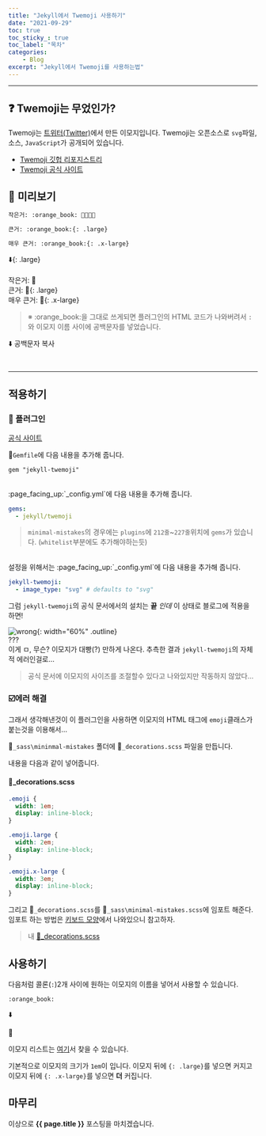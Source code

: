 ```yaml
---
title: "Jekyll에서 Twemoji 사용하기"
date: "2021-09-29"
toc: true
toc_sticky_: true
toc_label: "목차"
categories:
    - Blog
excerpt: "Jekyll에서 Twemoji를 사용하는법"
---
```

***

## :question: Twemoji는 무었인가?

Twemoji는 [트위터(Twitter)](https://twitter.com/)에서 만든 이모지입니다.
Twemoji는 오픈소스로 `svg`파일, 소스, `JavaScript`가 공개되어 있습니다.

- [Twemoji 깃헙 리포지스트리](https://github.com/twitter/twemoji)
- [Twemoji 공식 사이트](https://twemoji.twitter.com/)

## :eyes: 미리보기

```markdown
작은거: :‎orange_book‎: 🧨🎃🎏🎐

큰거: :‎orange_book‎:{: .large}

매우 큰거: :‎orange_book‎:{: .x-large}
```

:arrow_down:{: .large}<br>
<br>
작은거: :orange_book:
<br>
큰거: :orange_book:{: .large}
<br>
매우 큰거: :orange_book:{: .x-large}

>※ :‎orange_book‎:을 그대로 쓰게되면 플러그인의 HTML 코드가 나와버려서 `:`와 이모지 이름 사이에 공백문자를 넣었습니다.

:arrow_down: 공백문자 복사
```
‎
```

***


## 적용하기

### :electric_plug: 플러그인

[공식 사이트](https://github.com/JuanitoFatas/jekyll-twemoji)

:page_facing_up:`Gemfile`에 다음 내용을 추가해 줍니다.

```
gem "jekyll-twemoji"
```

<br>
:page_facing_up:`_config.yml`에 다음 내용을 추가해 줍니다.

```yml
gems:
  - jekyll/twemoji
```

> `minimal-mistakes`의 경우에는 `plugins`에 `212줄`~`227줄`위치에 `gems`가 있습니다. (`whitelist`부분에도 추가해야하는듯)
<br>
설정을 위해서는 :page_facing_up:`_config.yml`에 다음 내용을 추가해 줍니다.

```yml
jekyll-twemoji:
  - image_type: "svg" # defaults to "svg"
```

그럼 `jekyll-twemoji`의 공식 문서에서의 설치는 **끝** *인데* 이 상태로 블로그에 적용을 하면!

![wrong](https://user-images.githubusercontent.com/83404333/135213581-2bad049e-5b5b-4428-8e92-46fe127cd69b.png){: width="60%" .outline}<br>
???<br>
이게 ㅁ, 무슨?
이모지가 대빵(?) 만하게 나온다.
추측한 결과 `jekyll-twemoji`의 자체적 에러인걸로...
> 공식 문서에 이모지의 사이즈를 조절할수 있다고 나와있지만 작동하지 않았다...

### :ballot_box_with_check:에러 해결

그래서 생각해낸것이 이 플러그인을 사용하면 이모지의 HTML 태그에 `emoji`클래스가 붙는것을 이용해서...

📁`_sass\mininmal-mistakes` 폴더에 📝`_decorations.scss` 파일을 만듭니다.

내용을 다음과 같이 넣어줍니다.

#### 📝_decorations.scss

```scss
.emoji {
  width: 1em;
  display: inline-block;
}

.emoji.large {
  width: 2em;
  display: inline-block;
}

.emoji.x-large {
  width: 3em;
  display: inline-block;
}
```

그리고 :page_facing_up:`_decorations.scss`를 📁`_sass\minimal-mistakes.scss`에 임포트 해준다.
임포트 하는 방법은 [키보드 모양](/blog/colorful-keys/#minimal-mistakesscss-에-임포트-하기)에서 나와있으니 참고하자.

> 내 [📝_decorations.scss](https://github.com/ywbook/blog/blob/master/_sass/minimal-mistakes/_decorations.scss)

## 사용하기

다음처럼 콜론(`:`)2개 사이에 원하는 이모지의 이름을 넣어서 사용할 수 있습니다.

```
:‎orange_book‎‎:
```

:arrow_down:

:orange_book:

이모지 리스트는 [여기](https://github.com/ikatyang/emoji-cheat-sheet/blob/master/README.md)서 찾을 수 있습니다.

기본적으로 이모지의 크기가 `1em`이 입니다.
이모지 뒤에 `{: .large}`를 넣으면 커지고
이모지 뒤에 `{: .x-large}`를 넣으면 **더** 커집니다.

## 마무리

이상으로 **{{ page.title }}** 포스팅을 마치겠습니다.
